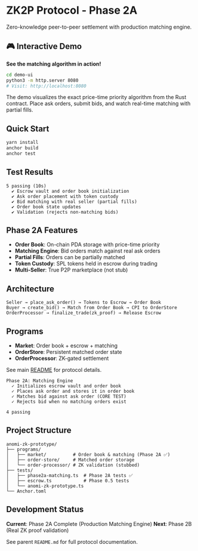 # ZK2P Protocol - Phase 2A

Zero-knowledge peer-to-peer settlement with production matching engine.

## 🎮 Interactive Demo

**See the matching algorithm in action!**

```bash
cd demo-ui
python3 -m http.server 8080
# Visit: http://localhost:8080
```

The demo visualizes the exact price-time priority algorithm from the Rust contract. Place ask orders, submit bids, and watch real-time matching with partial fills.

## Quick Start

```bash
yarn install
anchor build
anchor test
```

## Test Results

```
5 passing (10s)
  ✔ Escrow vault and order book initialization
  ✔ Ask order placement with token custody
  ✔ Bid matching with real seller (partial fills)
  ✔ Order book state updates
  ✔ Validation (rejects non-matching bids)
```

## Phase 2A Features

- **Order Book**: On-chain PDA storage with price-time priority
- **Matching Engine**: Bid orders match against real ask orders
- **Partial Fills**: Orders can be partially matched
- **Token Custody**: SPL tokens held in escrow during trading
- **Multi-Seller**: True P2P marketplace (not stub)

## Architecture

```
Seller → place_ask_order() → Tokens to Escrow → Order Book
Buyer → create_bid() → Match from Order Book → CPI to OrderStore
OrderProcessor → finalize_trade(zk_proof) → Release Escrow
```

## Programs

- **Market**: Order book + escrow + matching
- **OrderStore**: Persistent matched order state
- **OrderProcessor**: ZK-gated settlement

See main [README](../README.md) for protocol details.

```
Phase 2A: Matching Engine
  ✓ Initializes escrow vault and order book
  ✓ Places ask order and stores it in order book
  ✓ Matches bid against ask order (CORE TEST)
  ✓ Rejects bid when no matching orders exist

4 passing
```

## Project Structure

```
anomi-zk-prototype/
├── programs/
│   ├── market/          # Order book & matching (Phase 2A ✅)
│   ├── order-store/     # Matched order storage
│   └── order-processor/ # ZK validation (stubbed)
├── tests/
│   ├── phase2a-matching.ts  # Phase 2A tests ✅
│   ├── escrow.ts            # Phase 0.5 tests
│   └── anomi-zk-prototype.ts
└── Anchor.toml
```

## Development Status

**Current**: Phase 2A Complete (Production Matching Engine)
**Next**: Phase 2B (Real ZK proof validation)

See parent `README.md` for full protocol documentation.
